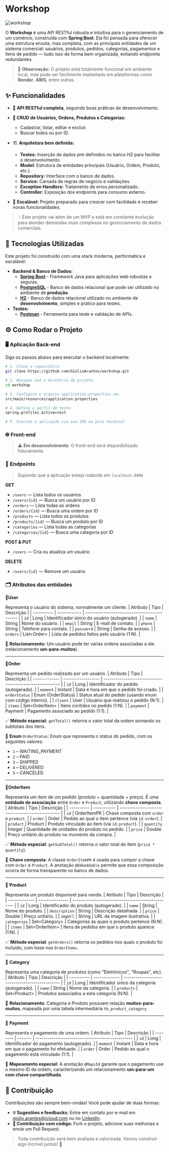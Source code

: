 # Workshop

![workshop](https://i.postimg.cc/VNKBF4cV/shop.webp)

O **Workshop** é uma API RESTful robusta e intuitiva para o gerenciamento de um comércio, construída com **Spring Boot**. Ela foi pensada para oferecer uma estrutura enxuta, mas completa, com as principais entidades de um sistema comercial: usuários, produtos, pedidos, categorias, pagamentos e itens de pedido — tudo isso de forma bem organizada, evitando endpoints redundantes.

>🔧 **Observação:** O projeto está totalmente funcional em ambiente local, mas pode ser facilmente implantado em plataformas como **Render**, **AWS**, entre outras.

## ✨ Funcionalidades

* 🔗 **API RESTful completa**, seguindo boas práticas de desenvolvimento.
* **🔎 CRUD de Usuários, Ordens, Produtos e Categorias:**
    * Cadastrar, listar, editar e excluir.
    * Buscar todos ou por ID.

*  🏗️ **Arquitetura bem definida:**
    * **Testes:** Inserção de dados pré-definidos no banco H2 para facilitar o desenvolvimento.  
    * **Model:** Estrutura de entidades principais (Usuário, Ordem, Produto, etc.).
    * **Repository:** Interface com o banco de dados.
    * **Service:** Camada de regras de negócio e validações.
    * **Exception Handlers:** Tratamento de erros personalizado.
    * **Controller:** Exposição dos endpoints para consumo externo.
*  🚀 **Escalável:** Projeto preparado para crescer com facilidade e receber novas funcionalidades.

> 💡 Este projeto vai além de um MVP e está em constante evolução para atender demandas mais complexas no gerenciamento de dados comerciais.

## 🚀 Tecnologias Utilizadas

Este projeto foi construído com uma stack moderna, performática e escalável:

* **Backend & Banco de Dados:**
    * [**Spring Boot**](https://spring.io/projects/spring-boot) - Framework Java para aplicações web robustas e seguras.
    * [**PostgreSQL**](https://www.postgresql.org/) - Banco de dados relacional que pode ser utilizado no ambiente de **produção**.
    * [**H2**](https://www.h2database.com/html/main.html) - Banco de dados relacional utilizado no ambiente de **desenvolvimento**, simples e prático para testes.
* **Testes:**
    * [**Postman**](https://www.postman.com/) - Ferramenta para teste e validação de APIs.

## ⚙️ Como Rodar o Projeto

### 🖥️ Aplicação Back-end

Siga os passos abaixo para executar o backend localmente:

```bash
# 1. Clone o repositório
git clone https://github.com/GiulioArantes/workshop.git

# 2. Navegue até o diretório do projeto
cd workshop

# 3. Configure o arquivo application.properties em:
src/main/resources/application.properties

# 4. Defina o perfil de teste
spring.profiles.active=test

# 5. Execute a aplicação via sua IDE ou pelo terminal
```

### 🌐 Front-end

> ⚠ **Em desenvolvimento**: O front-end será disponibilizado futuramente.

### 🔗 Endpoints

> Supondo que a aplicação esteja rodando em `localhost:8080`

**GET**
* `/users` — Lista todos os usuários
* `/users/{id}` — Busca um usuário por ID
* `/orders` — Lista todas as ordens
* `/orders/{id}` — Busca uma ordem por ID
* `/products` — Lista todos os produtos
* `/products/{id}` — Busca um produto por ID
* `/categories` — Lista todas as categorias
* `/categories/{id}` — Busca uma categoria por ID

**POST & PUT**
* `/users` — Cria ou atualiza um usuário

**DELETE**
* `/users/{id}` — Remove um usuário

### 🗂️ Atributos das entidades

🔹**User**

Representa o usuário do sistema, normalmente um cliente.
| Atributo   | Tipo         | Descrição                                    |
| ---------- | ------------ | -------------------------------------------- |
| `id`       | Long         | Identificador único do usuário (autogerado). |
| `name`     | String       | Nome do usuário.                             |
| `email`    | String       | E-mail de contato.                           |
| `phone`    | String       | Telefone para contato.                       |
| `password` | String       | Senha de acesso.                             |
| `orders`   | List\<Order> | Lista de pedidos feitos pelo usuário (1\:N). |

🔁 **Relacionamento:**
Um usuário pode ter várias ordens associadas a ele (relacionamento **um-para-muitos**).

---
🔹**Order**

Representa um pedido realizado por um usuário.
| Atributo      | Tipo               | Descrição                                                |
| ------------- | ------------------ | -------------------------------------------------------- |
| `id`          | Long               | Identificador do pedido (autogerado).                    |
| `moment`      | Instant            | Data e hora em que o pedido foi criado.                  |
| `orderStatus` | Enum (OrderStatus) | Status atual do pedido (usando enum com código interno). |
| `client`      | User               | Usuário que realizou o pedido (N:1).                     |
| `items`       | Set\<OrderItem>    | Itens contidos no pedido (1\:N).                         |
| `payment`     | Payment            | Pagamento associado ao pedido (1:1).                     |

✅ **Método especial:**
`getTotal()` retorna o valor total da ordem somando os subtotais dos itens.

📌 **Enum** `OrderStatus`:
Enum que representa o status do pedido, com os seguintes valores:

* `1` – WAITING_PAYMENT
* `2` – PAID
* `3` – SHIPPED
* `4` – DELIVERED
* `5` – CANCELED

---
🔸**OrderItem**

Representa um item de um pedido (produto + quantidade + preço). É uma **entidade de associação** entre `Order` e `Product`, utilizando **chave composta**.
| Atributo   | Tipo        | Descrição                                        |
| ---------- | ----------- | ------------------------------------------------ |
| `id`       | OrderItemPK | Chave composta com `order` e `product`.          |
| `order`    | Order       | Pedido ao qual o item pertence (via `id.order`). |
| `product`  | Product     | Produto vinculado ao item (via `id.product`).    |
| `quantity` | Integer     | Quantidade de unidades do produto no pedido.     |
| `price`    | Double      | Preço unitário do produto no momento da compra.  |

✅ **Método especial**:
`getSubTotal()` retorna o valor total do item (`price * quantity`).

📌 **Chave composta**:
A classe `OrderItemPK` é usada para compor a chave com `Order` e `Product`. A anotação `@Embeddable` permite que essa composição ocorra de forma transparente no banco de dados.

---
🔹 **Product**

Representa um produto disponível para venda.
| Atributo      | Tipo            | Descrição                                         |
| ------------- | --------------- | ------------------------------------------------- |
| `id`          | Long            | Identificador do produto (autogerado).            |
| `name`        | String          | Nome do produto.                                  |
| `description` | String          | Descrição detalhada.                              |
| `price`       | Double          | Preço unitário.                                   |
| `imgUrl`      | String          | URL da imagem ilustrativa.                        |
| `categories`  | Set\<Category>  | Categorias às quais o produto pertence (N\:N).    |
| `items`       | Set\<OrderItem> | Itens de pedidos em que o produto aparece (1\:N). |

✅ **Método especial**:
`getOrders()` retorna os pedidos nos quais o produto foi incluído, com base nos `OrderItems`.

---
🔹 **Category**

Representa uma categoria de produtos (como "Eletrônicos", "Roupas", etc).
| Atributo   | Tipo          | Descrição                                      |
| ---------- | ------------- | ---------------------------------------------- |
| `id`       | Long          | Identificador único da categoria (autogerado). |
| `name`     | String        | Nome da categoria.                             |
| `products` | Set\<Product> | Produtos associados a esta categoria (N\:N).   |

🔁 **Relacionamento**:
Categoria e Produto possuem relação **muitos-para-muitos**, mapeada por uma tabela intermediária `tb_product_category`

---
🔸 **Payment**

Representa o pagamento de uma ordem.
| Atributo | Tipo    | Descrição                                        |
| -------- | ------- | ------------------------------------------------ |
| `id`     | Long    | Identificador do pagamento (autogerado).         |
| `moment` | Instant | Data e hora em que o pagamento foi efetuado.     |
| `order`  | Order   | Pedido ao qual o pagamento está vinculado (1:1). |

🧠 **Mapeamento especial:**
A anotação `@MapsId` garante que o pagamento use o mesmo ID da ordem, caracterizando um relacionamento **um-para-um com chave compartilhada**.

## 🤝 Contribuição

Contribuições são sempre bem-vindas! Você pode ajudar de duas formas:

* **💡 Sugestões e feedbacks:** Entre em contato por e-mail em [giulio.arantes@icloud.com](giulio.arantes@icloud.com) ou no [LinkedIn](https://www.linkedin.com/in/giulio-arantes/).
* **🔧 Contribuição com código:** Fork o projeto, adicione suas melhorias e envie um Pull Request.

> Toda contribuição será bem avaliada e valorizada. Vamos construir algo incrível juntos! 💙
